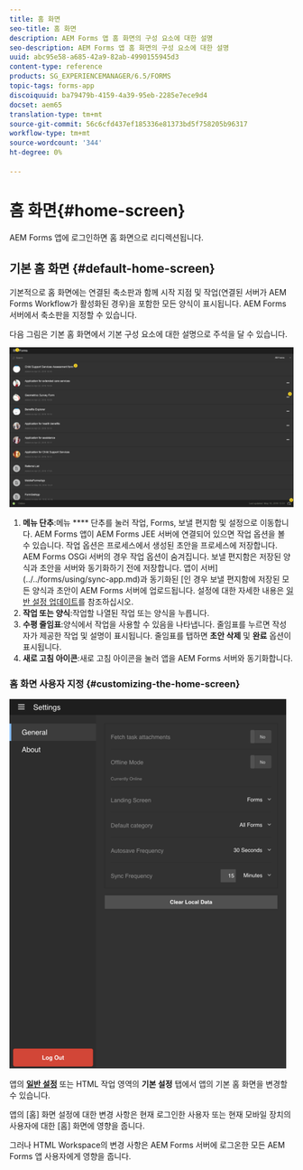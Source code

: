 ```yaml
---
title: 홈 화면
seo-title: 홈 화면
description: AEM Forms 앱 홈 화면의 구성 요소에 대한 설명
seo-description: AEM Forms 앱 홈 화면의 구성 요소에 대한 설명
uuid: abc95e58-a685-42a9-82ab-4990155945d3
content-type: reference
products: SG_EXPERIENCEMANAGER/6.5/FORMS
topic-tags: forms-app
discoiquuid: ba79479b-4159-4a39-95eb-2285e7ece9d4
docset: aem65
translation-type: tm+mt
source-git-commit: 56c6cfd437ef185336e81373bd5f758205b96317
workflow-type: tm+mt
source-wordcount: '344'
ht-degree: 0%

---
```



# 홈 화면{#home-screen}

AEM Forms 앱에 로그인하면 홈 화면으로 리디렉션됩니다.

## 기본 홈 화면 {#default-home-screen}

기본적으로 홈 화면에는 연결된 축소판과 함께 시작 지점 및 작업(연결된 서버가 AEM Forms Workflow가 활성화된 경우)을 포함한 모든 양식이 표시됩니다. AEM Forms 서버에서 축소판을 지정할 수 있습니다.

다음 그림은 기본 홈 화면에서 기본 구성 요소에 대한 설명으로 주석을 달 수 있습니다.

![Forms 앱 홈 화면](assets/home-screen-1.png)

<!--Click to enlarge

![home-screen-1-1](assets/home-screen-1-1.png)-->

1. **메뉴 단추**:메뉴  **** 단추를 눌러 작업, Forms, 보낼 편지함 및 설정으로 이동합니다. AEM Forms 앱이 AEM Forms JEE 서버에 연결되어 있으면 작업 옵션을 볼 수 있습니다. 작업 옵션은 프로세스에서 생성된 초안을 프로세스에 저장합니다. AEM Forms OSGi 서버의 경우 작업 옵션이 숨겨집니다. 보낼 편지함은 저장된 양식과 초안을 서버와 동기화하기 전에 저장합니다. 앱이 서버](../../forms/using/sync-app.md)과 동기화된 [인 경우 보낼 편지함에 저장된 모든 양식과 초안이 AEM Forms 서버에 업로드됩니다. 설정에 대한 자세한 내용은 [일반 설정 업데이트](../../forms/using/update-general-settings.md)를 참조하십시오.
1. **작업 또는 양식**:작업할 나열된 작업 또는 양식을 누릅니다.
1. **수평 줄임표**:양식에서 작업을 사용할 수 있음을 나타냅니다. 줄임표를 누르면 작성자가 제공한 작업 및 설명이 표시됩니다. 줄임표를 탭하면 **초안 삭제** 및 **완료** 옵션이 표시됩니다.
1. **새로 고침 아이콘**:새로 고침 아이콘을 눌러 앱을 AEM Forms 서버와 동기화합니다.

### 홈 화면 사용자 지정 {#customizing-the-home-screen}

![일반 설정](assets/gen-settings.png)

앱의 **[일반 설정](../../forms/using/update-general-settings.md)** 또는 HTML 작업 영역의 **기본 설정** 탭에서 앱의 기본 홈 화면을 변경할 수 있습니다.

앱의 [홈] 화면 설정에 대한 변경 사항은 현재 로그인한 사용자 또는 현재 모바일 장치의 사용자에 대한 [홈] 화면에 영향을 줍니다.

그러나 HTML Workspace의 변경 사항은 AEM Forms 서버에 로그온한 모든 AEM Forms 앱 사용자에게 영향을 줍니다.
